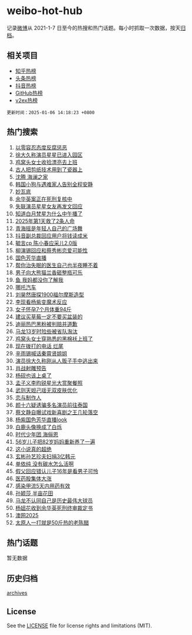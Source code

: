 # weibo-hot-hub

记录[微博](https://www.weibo.com)从 2021-1-7 日至今的热搜和热门话题。每小时抓取一次数据，按天[归档](archives)。

## 相关项目

- [知乎热榜](https://github.com/lonnyzhang423/zhihu-hot-hub)
- [头条热榜](https://github.com/lonnyzhang423/toutiao-hot-hub)
- [抖音热榜](https://github.com/lonnyzhang423/douyin-hot-hub)
- [GitHub热榜](https://github.com/lonnyzhang423/github-hot-hub)
- [v2ex热榜](https://github.com/lonnyzhang423/v2ex-hot-hub)


`更新时间：2025-01-06 14:18:23 +0800`

## 热门搜索

1. [以零容忍态度反腐惩恶](https://m.weibo.cn/search?containerid=100103type%3D1%26t%3D10%26q%3D%23%E4%BB%A5%E9%9B%B6%E5%AE%B9%E5%BF%8D%E6%80%81%E5%BA%A6%E5%8F%8D%E8%85%90%E6%83%A9%E6%81%B6%23&stream_entry_id=51&isnewpage=1&extparam=seat%3D1%26q%3D%2523%25E4%25BB%25A5%25E9%259B%25B6%25E5%25AE%25B9%25E5%25BF%258D%25E6%2580%2581%25E5%25BA%25A6%25E5%258F%258D%25E8%2585%2590%25E6%2583%25A9%25E6%2581%25B6%2523%26filter_type%3Drealtimehot%26stream_entry_id%3D51%26c_type%3D51%26cate%3D10103%26pos%3D0%26dgr%3D0%26display_time%3D1736144302%26pre_seqid%3D17361443025450900861139)
1. [徐大久称演员星星已进入园区](https://m.weibo.cn/search?containerid=100103type%3D1%26t%3D10%26q%3D%23%E5%BE%90%E5%A4%A7%E4%B9%85%E7%A7%B0%E6%BC%94%E5%91%98%E6%98%9F%E6%98%9F%E5%B7%B2%E8%BF%9B%E5%85%A5%E5%9B%AD%E5%8C%BA%23&stream_entry_id=31&isnewpage=1&extparam=seat%3D1%26q%3D%2523%25E5%25BE%2590%25E5%25A4%25A7%25E4%25B9%2585%25E7%25A7%25B0%25E6%25BC%2594%25E5%2591%2598%25E6%2598%259F%25E6%2598%259F%25E5%25B7%25B2%25E8%25BF%259B%25E5%2585%25A5%25E5%259B%25AD%25E5%258C%25BA%2523%26filter_type%3Drealtimehot%26c_type%3D31%26pos%3D0%26flag%3D2%26stream_entry_id%3D31%26band_rank%3D1%26cate%3D5001%26realpos%3D1%26lcate%3D5001%26dgr%3D0%26display_time%3D1736144302%26pre_seqid%3D17361443025450900861139)
1. [鸡窝头女士收拾漂亮去上班](https://m.weibo.cn/search?containerid=100103type%3D1%26t%3D10%26q%3D%23%E9%B8%A1%E7%AA%9D%E5%A4%B4%E5%A5%B3%E5%A3%AB%E6%94%B6%E6%8B%BE%E6%BC%82%E4%BA%AE%E5%8E%BB%E4%B8%8A%E7%8F%AD%23&stream_entry_id=31&isnewpage=1&extparam=seat%3D1%26q%3D%2523%25E9%25B8%25A1%25E7%25AA%259D%25E5%25A4%25B4%25E5%25A5%25B3%25E5%25A3%25AB%25E6%2594%25B6%25E6%258B%25BE%25E6%25BC%2582%25E4%25BA%25AE%25E5%258E%25BB%25E4%25B8%258A%25E7%258F%25AD%2523%26filter_type%3Drealtimehot%26c_type%3D31%26pos%3D1%26flag%3D2%26stream_entry_id%3D31%26band_rank%3D2%26cate%3D5001%26realpos%3D2%26lcate%3D5001%26dgr%3D0%26display_time%3D1736144302%26pre_seqid%3D17361443025450900861139)
1. [古人把剪纸技术用到了瓷器上](https://m.weibo.cn/search?containerid=100103type%3D1%26t%3D10%26q%3D%23%E5%8F%A4%E4%BA%BA%E6%8A%8A%E5%89%AA%E7%BA%B8%E6%8A%80%E6%9C%AF%E7%94%A8%E5%88%B0%E4%BA%86%E7%93%B7%E5%99%A8%E4%B8%8A%23&stream_entry_id=31&isnewpage=1&extparam=seat%3D1%26q%3D%2523%25E5%258F%25A4%25E4%25BA%25BA%25E6%258A%258A%25E5%2589%25AA%25E7%25BA%25B8%25E6%258A%2580%25E6%259C%25AF%25E7%2594%25A8%25E5%2588%25B0%25E4%25BA%2586%25E7%2593%25B7%25E5%2599%25A8%25E4%25B8%258A%2523%26filter_type%3Drealtimehot%26c_type%3D31%26pos%3D2%26flag%3D0%26stream_entry_id%3D31%26band_rank%3D3%26cate%3D5001%26realpos%3D3%26lcate%3D5001%26dgr%3D0%26display_time%3D1736144302%26pre_seqid%3D17361443025450900861139)
1. [沈腾 海澜之家](https://m.weibo.cn/search?containerid=100103type%3D1%26t%3D10%26q%3D%23%E6%B2%88%E8%85%BE+%E6%B5%B7%E6%BE%9C%E4%B9%8B%E5%AE%B6%23&stream_entry_id=31&isnewpage=1&extparam=seat%3D1%26q%3D%2523%25E6%25B2%2588%25E8%2585%25BE%2520%25E6%25B5%25B7%25E6%25BE%259C%25E4%25B9%258B%25E5%25AE%25B6%2523%26filter_type%3Drealtimehot%26c_type%3D31%26pos%3D3%26adid%3D271635%26dgr%3D0%26stream_entry_id%3D31%26band_rank%3D4%26lcate%3D5001%26topic_ad%3D1%26cate%3D5001%26is_ad_pos%3D1%26display_time%3D1736144302%26pre_seqid%3D17361443025450900861139)
1. [韩国小狗与遇难家人告别全程安静](https://m.weibo.cn/search?containerid=100103type%3D1%26t%3D10%26q%3D%23%E9%9F%A9%E5%9B%BD%E5%B0%8F%E7%8B%97%E4%B8%8E%E9%81%87%E9%9A%BE%E5%AE%B6%E4%BA%BA%E5%91%8A%E5%88%AB%E5%85%A8%E7%A8%8B%E5%AE%89%E9%9D%99%23&stream_entry_id=31&isnewpage=1&extparam=seat%3D1%26q%3D%2523%25E9%259F%25A9%25E5%259B%25BD%25E5%25B0%258F%25E7%258B%2597%25E4%25B8%258E%25E9%2581%2587%25E9%259A%25BE%25E5%25AE%25B6%25E4%25BA%25BA%25E5%2591%258A%25E5%2588%25AB%25E5%2585%25A8%25E7%25A8%258B%25E5%25AE%2589%25E9%259D%2599%2523%26filter_type%3Drealtimehot%26c_type%3D31%26pos%3D4%26flag%3D0%26stream_entry_id%3D31%26band_rank%3D4%26cate%3D5001%26realpos%3D4%26lcate%3D5001%26dgr%3D0%26display_time%3D1736144302%26pre_seqid%3D17361443025450900861139)
1. [妙瓦底](https://m.weibo.cn/search?containerid=100103type%3D1%26t%3D10%26q%3D%E5%A6%99%E7%93%A6%E5%BA%95&stream_entry_id=31&isnewpage=1&extparam=seat%3D1%26q%3D%25E5%25A6%2599%25E7%2593%25A6%25E5%25BA%2595%26filter_type%3Drealtimehot%26c_type%3D31%26pos%3D5%26flag%3D0%26stream_entry_id%3D31%26band_rank%3D5%26cate%3D5001%26realpos%3D5%26lcate%3D5001%26dgr%3D0%26display_time%3D1736144302%26pre_seqid%3D17361443025450900861139)
1. [余华英案正在死刑复核中](https://m.weibo.cn/search?containerid=100103type%3D1%26t%3D10%26q%3D%23%E4%BD%99%E5%8D%8E%E8%8B%B1%E6%A1%88%E6%AD%A3%E5%9C%A8%E6%AD%BB%E5%88%91%E5%A4%8D%E6%A0%B8%E4%B8%AD%23&stream_entry_id=31&isnewpage=1&extparam=seat%3D1%26q%3D%2523%25E4%25BD%2599%25E5%258D%258E%25E8%258B%25B1%25E6%25A1%2588%25E6%25AD%25A3%25E5%259C%25A8%25E6%25AD%25BB%25E5%2588%2591%25E5%25A4%258D%25E6%25A0%25B8%25E4%25B8%25AD%2523%26filter_type%3Drealtimehot%26c_type%3D31%26pos%3D6%26flag%3D1%26stream_entry_id%3D31%26band_rank%3D6%26cate%3D5001%26realpos%3D6%26lcate%3D5001%26dgr%3D0%26display_time%3D1736144302%26pre_seqid%3D17361443025450900861139)
1. [失联演员星星女友再发文回应](https://m.weibo.cn/search?containerid=100103type%3D1%26t%3D10%26q%3D%23%E5%A4%B1%E8%81%94%E6%BC%94%E5%91%98%E6%98%9F%E6%98%9F%E5%A5%B3%E5%8F%8B%E5%86%8D%E5%8F%91%E6%96%87%E5%9B%9E%E5%BA%94%23&stream_entry_id=31&isnewpage=1&extparam=seat%3D1%26q%3D%2523%25E5%25A4%25B1%25E8%2581%2594%25E6%25BC%2594%25E5%2591%2598%25E6%2598%259F%25E6%2598%259F%25E5%25A5%25B3%25E5%258F%258B%25E5%2586%258D%25E5%258F%2591%25E6%2596%2587%25E5%259B%259E%25E5%25BA%2594%2523%26filter_type%3Drealtimehot%26c_type%3D31%26pos%3D7%26flag%3D1%26stream_entry_id%3D31%26band_rank%3D7%26cate%3D5001%26realpos%3D7%26lcate%3D5001%26dgr%3D0%26display_time%3D1736144302%26pre_seqid%3D17361443025450900861139)
1. [知道白月梵星为什么中午播了](https://m.weibo.cn/search?containerid=100103type%3D1%26t%3D10%26q%3D%E7%9F%A5%E9%81%93%E7%99%BD%E6%9C%88%E6%A2%B5%E6%98%9F%E4%B8%BA%E4%BB%80%E4%B9%88%E4%B8%AD%E5%8D%88%E6%92%AD%E4%BA%86&stream_entry_id=31&isnewpage=1&extparam=seat%3D1%26q%3D%25E7%259F%25A5%25E9%2581%2593%25E7%2599%25BD%25E6%259C%2588%25E6%25A2%25B5%25E6%2598%259F%25E4%25B8%25BA%25E4%25BB%2580%25E4%25B9%2588%25E4%25B8%25AD%25E5%258D%2588%25E6%2592%25AD%25E4%25BA%2586%26filter_type%3Drealtimehot%26c_type%3D31%26pos%3D8%26flag%3D1%26stream_entry_id%3D31%26band_rank%3D8%26cate%3D5001%26realpos%3D8%26lcate%3D5001%26dgr%3D0%26display_time%3D1736144302%26pre_seqid%3D17361443025450900861139)
1. [2025年第1天救了2条人命](https://m.weibo.cn/search?containerid=100103type%3D1%26t%3D10%26q%3D%232025%E5%B9%B4%E7%AC%AC1%E5%A4%A9%E6%95%91%E4%BA%862%E6%9D%A1%E4%BA%BA%E5%91%BD%23&stream_entry_id=31&isnewpage=1&extparam=seat%3D1%26q%3D%25232025%25E5%25B9%25B4%25E7%25AC%25AC1%25E5%25A4%25A9%25E6%2595%2591%25E4%25BA%25862%25E6%259D%25A1%25E4%25BA%25BA%25E5%2591%25BD%2523%26filter_type%3Drealtimehot%26c_type%3D31%26pos%3D9%26flag%3D0%26stream_entry_id%3D31%26band_rank%3D9%26cate%3D5001%26realpos%3D9%26lcate%3D5001%26dgr%3D0%26display_time%3D1736144302%26pre_seqid%3D17361443025450900861139)
1. [青海摇是年轻人自己的广场舞](https://m.weibo.cn/search?containerid=100103type%3D1%26t%3D10%26q%3D%23%E9%9D%92%E6%B5%B7%E6%91%87%E6%98%AF%E5%B9%B4%E8%BD%BB%E4%BA%BA%E8%87%AA%E5%B7%B1%E7%9A%84%E5%B9%BF%E5%9C%BA%E8%88%9E%23&stream_entry_id=31&isnewpage=1&extparam=seat%3D1%26q%3D%2523%25E9%259D%2592%25E6%25B5%25B7%25E6%2591%2587%25E6%2598%25AF%25E5%25B9%25B4%25E8%25BD%25BB%25E4%25BA%25BA%25E8%2587%25AA%25E5%25B7%25B1%25E7%259A%2584%25E5%25B9%25BF%25E5%259C%25BA%25E8%2588%259E%2523%26filter_type%3Drealtimehot%26c_type%3D31%26pos%3D10%26flag%3D1%26stream_entry_id%3D31%26band_rank%3D10%26cate%3D5001%26realpos%3D10%26lcate%3D5001%26dgr%3D0%26display_time%3D1736144302%26pre_seqid%3D17361443025450900861139)
1. [抖音副总裁回应用户将钱读成米](https://m.weibo.cn/search?containerid=100103type%3D1%26t%3D10%26q%3D%23%E6%8A%96%E9%9F%B3%E5%89%AF%E6%80%BB%E8%A3%81%E5%9B%9E%E5%BA%94%E7%94%A8%E6%88%B7%E5%B0%86%E9%92%B1%E8%AF%BB%E6%88%90%E7%B1%B3%23&stream_entry_id=31&isnewpage=1&extparam=seat%3D1%26q%3D%2523%25E6%258A%2596%25E9%259F%25B3%25E5%2589%25AF%25E6%2580%25BB%25E8%25A3%2581%25E5%259B%259E%25E5%25BA%2594%25E7%2594%25A8%25E6%2588%25B7%25E5%25B0%2586%25E9%2592%25B1%25E8%25AF%25BB%25E6%2588%2590%25E7%25B1%25B3%2523%26filter_type%3Drealtimehot%26c_type%3D31%26pos%3D11%26flag%3D1%26stream_entry_id%3D31%26band_rank%3D11%26cate%3D5001%26realpos%3D11%26lcate%3D5001%26dgr%3D0%26display_time%3D1736144302%26pre_seqid%3D17361443025450900861139)
1. [毓言cp 陈小春应采儿2.0版](https://m.weibo.cn/search?containerid=100103type%3D1%26t%3D10%26q%3D%E6%AF%93%E8%A8%80cp+%E9%99%88%E5%B0%8F%E6%98%A5%E5%BA%94%E9%87%87%E5%84%BF2.0%E7%89%88&stream_entry_id=31&isnewpage=1&extparam=seat%3D1%26q%3D%25E6%25AF%2593%25E8%25A8%2580cp%2520%25E9%2599%2588%25E5%25B0%258F%25E6%2598%25A5%25E5%25BA%2594%25E9%2587%2587%25E5%2584%25BF2.0%25E7%2589%2588%26filter_type%3Drealtimehot%26c_type%3D31%26pos%3D12%26flag%3D1%26stream_entry_id%3D31%26band_rank%3D12%26cate%3D5001%26realpos%3D12%26lcate%3D5001%26dgr%3D0%26display_time%3D1736144302%26pre_seqid%3D17361443025450900861139)
1. [柳演锡回应和蔡秀彬恋爱可能性](https://m.weibo.cn/search?containerid=100103type%3D1%26t%3D10%26q%3D%23%E6%9F%B3%E6%BC%94%E9%94%A1%E5%9B%9E%E5%BA%94%E5%92%8C%E8%94%A1%E7%A7%80%E5%BD%AC%E6%81%8B%E7%88%B1%E5%8F%AF%E8%83%BD%E6%80%A7%23&stream_entry_id=31&isnewpage=1&extparam=seat%3D1%26q%3D%2523%25E6%259F%25B3%25E6%25BC%2594%25E9%2594%25A1%25E5%259B%259E%25E5%25BA%2594%25E5%2592%258C%25E8%2594%25A1%25E7%25A7%2580%25E5%25BD%25AC%25E6%2581%258B%25E7%2588%25B1%25E5%258F%25AF%25E8%2583%25BD%25E6%2580%25A7%2523%26filter_type%3Drealtimehot%26c_type%3D31%26pos%3D13%26flag%3D1%26stream_entry_id%3D31%26band_rank%3D13%26cate%3D5001%26realpos%3D13%26lcate%3D5001%26dgr%3D0%26display_time%3D1736144302%26pre_seqid%3D17361443025450900861139)
1. [国色芳华直播](https://m.weibo.cn/search?containerid=100103type%3D1%26t%3D10%26q%3D%E5%9B%BD%E8%89%B2%E8%8A%B3%E5%8D%8E%E7%9B%B4%E6%92%AD&stream_entry_id=31&isnewpage=1&extparam=seat%3D1%26q%3D%25E5%259B%25BD%25E8%2589%25B2%25E8%258A%25B3%25E5%258D%258E%25E7%259B%25B4%25E6%2592%25AD%26filter_type%3Drealtimehot%26c_type%3D31%26pos%3D14%26flag%3D0%26stream_entry_id%3D31%26band_rank%3D14%26cate%3D5001%26realpos%3D14%26lcate%3D5001%26dgr%3D0%26display_time%3D1736144302%26pre_seqid%3D17361443025450900861139)
1. [帮你治失眠的医生自己也半夜睡不着](https://m.weibo.cn/search?containerid=100103type%3D1%26t%3D10%26q%3D%23%E5%B8%AE%E4%BD%A0%E6%B2%BB%E5%A4%B1%E7%9C%A0%E7%9A%84%E5%8C%BB%E7%94%9F%E8%87%AA%E5%B7%B1%E4%B9%9F%E5%8D%8A%E5%A4%9C%E7%9D%A1%E4%B8%8D%E7%9D%80%23&stream_entry_id=31&isnewpage=1&extparam=seat%3D1%26q%3D%2523%25E5%25B8%25AE%25E4%25BD%25A0%25E6%25B2%25BB%25E5%25A4%25B1%25E7%259C%25A0%25E7%259A%2584%25E5%258C%25BB%25E7%2594%259F%25E8%2587%25AA%25E5%25B7%25B1%25E4%25B9%259F%25E5%258D%258A%25E5%25A4%259C%25E7%259D%25A1%25E4%25B8%258D%25E7%259D%2580%2523%26filter_type%3Drealtimehot%26c_type%3D31%26pos%3D15%26flag%3D1%26stream_entry_id%3D31%26band_rank%3D15%26cate%3D5001%26realpos%3D15%26lcate%3D5001%26dgr%3D0%26display_time%3D1736144302%26pre_seqid%3D17361443025450900861139)
1. [男子向大熊猫兰香砸整瓶可乐](https://m.weibo.cn/search?containerid=100103type%3D1%26t%3D10%26q%3D%23%E7%94%B7%E5%AD%90%E5%90%91%E5%A4%A7%E7%86%8A%E7%8C%AB%E5%85%B0%E9%A6%99%E7%A0%B8%E6%95%B4%E7%93%B6%E5%8F%AF%E4%B9%90%23&stream_entry_id=31&isnewpage=1&extparam=seat%3D1%26q%3D%2523%25E7%2594%25B7%25E5%25AD%2590%25E5%2590%2591%25E5%25A4%25A7%25E7%2586%258A%25E7%258C%25AB%25E5%2585%25B0%25E9%25A6%2599%25E7%25A0%25B8%25E6%2595%25B4%25E7%2593%25B6%25E5%258F%25AF%25E4%25B9%2590%2523%26filter_type%3Drealtimehot%26c_type%3D31%26pos%3D16%26flag%3D0%26stream_entry_id%3D31%26band_rank%3D16%26cate%3D5001%26realpos%3D16%26lcate%3D5001%26dgr%3D0%26display_time%3D1736144302%26pre_seqid%3D17361443025450900861139)
1. [鱼 我妈都没你了解我](https://m.weibo.cn/search?containerid=100103type%3D1%26t%3D10%26q%3D%E9%B1%BC+%E6%88%91%E5%A6%88%E9%83%BD%E6%B2%A1%E4%BD%A0%E4%BA%86%E8%A7%A3%E6%88%91&stream_entry_id=31&isnewpage=1&extparam=seat%3D1%26q%3D%25E9%25B1%25BC%2520%25E6%2588%2591%25E5%25A6%2588%25E9%2583%25BD%25E6%25B2%25A1%25E4%25BD%25A0%25E4%25BA%2586%25E8%25A7%25A3%25E6%2588%2591%26filter_type%3Drealtimehot%26c_type%3D31%26pos%3D17%26flag%3D0%26stream_entry_id%3D31%26band_rank%3D17%26cate%3D5001%26realpos%3D17%26lcate%3D5001%26dgr%3D0%26display_time%3D1736144302%26pre_seqid%3D17361443025450900861139)
1. [哪吒汽车](https://m.weibo.cn/search?containerid=100103type%3D1%26t%3D10%26q%3D%E5%93%AA%E5%90%92%E6%B1%BD%E8%BD%A6&stream_entry_id=31&isnewpage=1&extparam=seat%3D1%26q%3D%25E5%2593%25AA%25E5%2590%2592%25E6%25B1%25BD%25E8%25BD%25A6%26filter_type%3Drealtimehot%26c_type%3D31%26pos%3D18%26flag%3D0%26stream_entry_id%3D31%26band_rank%3D18%26cate%3D5001%26realpos%3D18%26lcate%3D5001%26dgr%3D0%26display_time%3D1736144302%26pre_seqid%3D17361443025450900861139)
1. [刘昊然唐探1900福尔摩斯造型](https://m.weibo.cn/search?containerid=100103type%3D1%26t%3D10%26q%3D%23%E5%88%98%E6%98%8A%E7%84%B6%E5%94%90%E6%8E%A21900%E7%A6%8F%E5%B0%94%E6%91%A9%E6%96%AF%E9%80%A0%E5%9E%8B%23&stream_entry_id=31&isnewpage=1&extparam=seat%3D1%26q%3D%2523%25E5%2588%2598%25E6%2598%258A%25E7%2584%25B6%25E5%2594%2590%25E6%258E%25A21900%25E7%25A6%258F%25E5%25B0%2594%25E6%2591%25A9%25E6%2596%25AF%25E9%2580%25A0%25E5%259E%258B%2523%26filter_type%3Drealtimehot%26c_type%3D31%26pos%3D19%26flag%3D1%26stream_entry_id%3D31%26band_rank%3D19%26cate%3D5001%26realpos%3D19%26lcate%3D5001%26dgr%3D0%26display_time%3D1736144302%26pre_seqid%3D17361443025450900861139)
1. [李现看杨紫变魔术反应](https://m.weibo.cn/search?containerid=100103type%3D1%26t%3D10%26q%3D%23%E6%9D%8E%E7%8E%B0%E7%9C%8B%E6%9D%A8%E7%B4%AB%E5%8F%98%E9%AD%94%E6%9C%AF%E5%8F%8D%E5%BA%94%23&stream_entry_id=31&isnewpage=1&extparam=seat%3D1%26q%3D%2523%25E6%259D%258E%25E7%258E%25B0%25E7%259C%258B%25E6%259D%25A8%25E7%25B4%25AB%25E5%258F%2598%25E9%25AD%2594%25E6%259C%25AF%25E5%258F%258D%25E5%25BA%2594%2523%26filter_type%3Drealtimehot%26c_type%3D31%26pos%3D20%26flag%3D1%26stream_entry_id%3D31%26band_rank%3D20%26cate%3D5001%26realpos%3D20%26lcate%3D5001%26dgr%3D0%26display_time%3D1736144302%26pre_seqid%3D17361443025450900861139)
1. [女子怀孕7个月体重94斤](https://m.weibo.cn/search?containerid=100103type%3D1%26t%3D10%26q%3D%23%E5%A5%B3%E5%AD%90%E6%80%80%E5%AD%957%E4%B8%AA%E6%9C%88%E4%BD%93%E9%87%8D94%E6%96%A4%23&stream_entry_id=31&isnewpage=1&extparam=seat%3D1%26q%3D%2523%25E5%25A5%25B3%25E5%25AD%2590%25E6%2580%2580%25E5%25AD%25957%25E4%25B8%25AA%25E6%259C%2588%25E4%25BD%2593%25E9%2587%258D94%25E6%2596%25A4%2523%26filter_type%3Drealtimehot%26c_type%3D31%26pos%3D21%26flag%3D0%26stream_entry_id%3D31%26band_rank%3D21%26cate%3D5001%26realpos%3D21%26lcate%3D5001%26dgr%3D0%26display_time%3D1736144302%26pre_seqid%3D17361443025450900861139)
1. [建议买草莓一定不要买盆装的](https://m.weibo.cn/search?containerid=100103type%3D1%26t%3D10%26q%3D%23%E5%BB%BA%E8%AE%AE%E4%B9%B0%E8%8D%89%E8%8E%93%E4%B8%80%E5%AE%9A%E4%B8%8D%E8%A6%81%E4%B9%B0%E7%9B%86%E8%A3%85%E7%9A%84%23&stream_entry_id=31&isnewpage=1&extparam=seat%3D1%26q%3D%2523%25E5%25BB%25BA%25E8%25AE%25AE%25E4%25B9%25B0%25E8%258D%2589%25E8%258E%2593%25E4%25B8%2580%25E5%25AE%259A%25E4%25B8%258D%25E8%25A6%2581%25E4%25B9%25B0%25E7%259B%2586%25E8%25A3%2585%25E7%259A%2584%2523%26filter_type%3Drealtimehot%26c_type%3D31%26pos%3D22%26flag%3D0%26stream_entry_id%3D31%26band_rank%3D22%26cate%3D5001%26realpos%3D22%26lcate%3D5001%26dgr%3D0%26display_time%3D1736144302%26pre_seqid%3D17361443025450900861139)
1. [迪丽热巴黑粉被判赔并道歉](https://m.weibo.cn/search?containerid=100103type%3D1%26t%3D10%26q%3D%23%E8%BF%AA%E4%B8%BD%E7%83%AD%E5%B7%B4%E9%BB%91%E7%B2%89%E8%A2%AB%E5%88%A4%E8%B5%94%E5%B9%B6%E9%81%93%E6%AD%89%23&stream_entry_id=31&isnewpage=1&extparam=seat%3D1%26q%3D%2523%25E8%25BF%25AA%25E4%25B8%25BD%25E7%2583%25AD%25E5%25B7%25B4%25E9%25BB%2591%25E7%25B2%2589%25E8%25A2%25AB%25E5%2588%25A4%25E8%25B5%2594%25E5%25B9%25B6%25E9%2581%2593%25E6%25AD%2589%2523%26filter_type%3Drealtimehot%26c_type%3D31%26pos%3D23%26flag%3D1%26stream_entry_id%3D31%26band_rank%3D23%26cate%3D5001%26realpos%3D23%26lcate%3D5001%26dgr%3D0%26display_time%3D1736144302%26pre_seqid%3D17361443025450900861139)
1. [马龙13岁时险些被省队淘汰](https://m.weibo.cn/search?containerid=100103type%3D1%26t%3D10%26q%3D%23%E9%A9%AC%E9%BE%9913%E5%B2%81%E6%97%B6%E9%99%A9%E4%BA%9B%E8%A2%AB%E7%9C%81%E9%98%9F%E6%B7%98%E6%B1%B0%23&stream_entry_id=31&isnewpage=1&extparam=seat%3D1%26q%3D%2523%25E9%25A9%25AC%25E9%25BE%259913%25E5%25B2%2581%25E6%2597%25B6%25E9%2599%25A9%25E4%25BA%259B%25E8%25A2%25AB%25E7%259C%2581%25E9%2598%259F%25E6%25B7%2598%25E6%25B1%25B0%2523%26filter_type%3Drealtimehot%26c_type%3D31%26pos%3D24%26flag%3D0%26stream_entry_id%3D31%26band_rank%3D24%26cate%3D5001%26realpos%3D24%26lcate%3D5001%26dgr%3D0%26display_time%3D1736144302%26pre_seqid%3D17361443025450900861139)
1. [鸡窝头女士穿熟悉的黑棉袄上班了](https://m.weibo.cn/search?containerid=100103type%3D1%26t%3D10%26q%3D%23%E9%B8%A1%E7%AA%9D%E5%A4%B4%E5%A5%B3%E5%A3%AB%E7%A9%BF%E7%86%9F%E6%82%89%E7%9A%84%E9%BB%91%E6%A3%89%E8%A2%84%E4%B8%8A%E7%8F%AD%E4%BA%86%23&stream_entry_id=31&isnewpage=1&extparam=seat%3D1%26q%3D%2523%25E9%25B8%25A1%25E7%25AA%259D%25E5%25A4%25B4%25E5%25A5%25B3%25E5%25A3%25AB%25E7%25A9%25BF%25E7%2586%259F%25E6%2582%2589%25E7%259A%2584%25E9%25BB%2591%25E6%25A3%2589%25E8%25A2%2584%25E4%25B8%258A%25E7%258F%25AD%25E4%25BA%2586%2523%26filter_type%3Drealtimehot%26c_type%3D31%26pos%3D25%26flag%3D0%26stream_entry_id%3D31%26band_rank%3D25%26cate%3D5001%26realpos%3D25%26lcate%3D5001%26dgr%3D0%26display_time%3D1736144302%26pre_seqid%3D17361443025450900861139)
1. [现在拨打的电话 烂尾](https://m.weibo.cn/search?containerid=100103type%3D1%26t%3D10%26q%3D%E7%8E%B0%E5%9C%A8%E6%8B%A8%E6%89%93%E7%9A%84%E7%94%B5%E8%AF%9D+%E7%83%82%E5%B0%BE&stream_entry_id=31&isnewpage=1&extparam=seat%3D1%26q%3D%25E7%258E%25B0%25E5%259C%25A8%25E6%258B%25A8%25E6%2589%2593%25E7%259A%2584%25E7%2594%25B5%25E8%25AF%259D%2520%25E7%2583%2582%25E5%25B0%25BE%26filter_type%3Drealtimehot%26c_type%3D31%26pos%3D26%26flag%3D0%26stream_entry_id%3D31%26band_rank%3D26%26cate%3D5001%26realpos%3D26%26lcate%3D5001%26dgr%3D0%26display_time%3D1736144302%26pre_seqid%3D17361443025450900861139)
1. [辛雨锡喊话秦霄贤姐姐](https://m.weibo.cn/search?containerid=100103type%3D1%26t%3D10%26q%3D%23%E8%BE%9B%E9%9B%A8%E9%94%A1%E5%96%8A%E8%AF%9D%E7%A7%A6%E9%9C%84%E8%B4%A4%E5%A7%90%E5%A7%90%23&stream_entry_id=31&isnewpage=1&extparam=seat%3D1%26q%3D%2523%25E8%25BE%259B%25E9%259B%25A8%25E9%2594%25A1%25E5%2596%258A%25E8%25AF%259D%25E7%25A7%25A6%25E9%259C%2584%25E8%25B4%25A4%25E5%25A7%2590%25E5%25A7%2590%2523%26filter_type%3Drealtimehot%26c_type%3D31%26pos%3D27%26flag%3D0%26stream_entry_id%3D31%26band_rank%3D27%26cate%3D5001%26realpos%3D27%26lcate%3D5001%26dgr%3D0%26display_time%3D1736144302%26pre_seqid%3D17361443025450900861139)
1. [演员徐大久称刚从人贩子手中逃出来](https://m.weibo.cn/search?containerid=100103type%3D1%26t%3D10%26q%3D%23%E6%BC%94%E5%91%98%E5%BE%90%E5%A4%A7%E4%B9%85%E7%A7%B0%E5%88%9A%E4%BB%8E%E4%BA%BA%E8%B4%A9%E5%AD%90%E6%89%8B%E4%B8%AD%E9%80%83%E5%87%BA%E6%9D%A5%23&stream_entry_id=31&isnewpage=1&extparam=seat%3D1%26q%3D%2523%25E6%25BC%2594%25E5%2591%2598%25E5%25BE%2590%25E5%25A4%25A7%25E4%25B9%2585%25E7%25A7%25B0%25E5%2588%259A%25E4%25BB%258E%25E4%25BA%25BA%25E8%25B4%25A9%25E5%25AD%2590%25E6%2589%258B%25E4%25B8%25AD%25E9%2580%2583%25E5%2587%25BA%25E6%259D%25A5%2523%26filter_type%3Drealtimehot%26c_type%3D31%26pos%3D28%26flag%3D0%26stream_entry_id%3D31%26band_rank%3D28%26cate%3D5001%26realpos%3D28%26lcate%3D5001%26dgr%3D0%26display_time%3D1736144302%26pre_seqid%3D17361443025450900861139)
1. [肖战射雕预告](https://m.weibo.cn/search?containerid=100103type%3D1%26t%3D10%26q%3D%23%E8%82%96%E6%88%98%E5%B0%84%E9%9B%95%E9%A2%84%E5%91%8A%23&stream_entry_id=31&isnewpage=1&extparam=seat%3D1%26q%3D%2523%25E8%2582%2596%25E6%2588%2598%25E5%25B0%2584%25E9%259B%2595%25E9%25A2%2584%25E5%2591%258A%2523%26filter_type%3Drealtimehot%26c_type%3D31%26pos%3D29%26flag%3D1%26stream_entry_id%3D31%26band_rank%3D29%26cate%3D5001%26realpos%3D29%26lcate%3D5001%26dgr%3D0%26display_time%3D1736144302%26pre_seqid%3D17361443025450900861139)
1. [杨砚也该上桌了](https://m.weibo.cn/search?containerid=100103type%3D1%26t%3D10%26q%3D%E6%9D%A8%E7%A0%9A%E4%B9%9F%E8%AF%A5%E4%B8%8A%E6%A1%8C%E4%BA%86&stream_entry_id=31&isnewpage=1&extparam=seat%3D1%26q%3D%25E6%259D%25A8%25E7%25A0%259A%25E4%25B9%259F%25E8%25AF%25A5%25E4%25B8%258A%25E6%25A1%258C%25E4%25BA%2586%26filter_type%3Drealtimehot%26c_type%3D31%26pos%3D30%26flag%3D1%26stream_entry_id%3D31%26band_rank%3D30%26cate%3D5001%26realpos%3D30%26lcate%3D5001%26dgr%3D0%26display_time%3D1736144302%26pre_seqid%3D17361443025450900861139)
1. [孟子义李昀锐星光大赏聚餐照](https://m.weibo.cn/search?containerid=100103type%3D1%26t%3D10%26q%3D%23%E5%AD%9F%E5%AD%90%E4%B9%89%E6%9D%8E%E6%98%80%E9%94%90%E6%98%9F%E5%85%89%E5%A4%A7%E8%B5%8F%E8%81%9A%E9%A4%90%E7%85%A7%23&stream_entry_id=31&isnewpage=1&extparam=seat%3D1%26q%3D%2523%25E5%25AD%259F%25E5%25AD%2590%25E4%25B9%2589%25E6%259D%258E%25E6%2598%2580%25E9%2594%2590%25E6%2598%259F%25E5%2585%2589%25E5%25A4%25A7%25E8%25B5%258F%25E8%2581%259A%25E9%25A4%2590%25E7%2585%25A7%2523%26filter_type%3Drealtimehot%26c_type%3D31%26pos%3D31%26flag%3D0%26stream_entry_id%3D31%26band_rank%3D31%26cate%3D5001%26realpos%3D31%26lcate%3D5001%26dgr%3D0%26display_time%3D1736144302%26pre_seqid%3D17361443025450900861139)
1. [武则天妲己瑶无双皮肤优化](https://m.weibo.cn/search?containerid=100103type%3D1%26t%3D10%26q%3D%23%E6%AD%A6%E5%88%99%E5%A4%A9%E5%A6%B2%E5%B7%B1%E7%91%B6%E6%97%A0%E5%8F%8C%E7%9A%AE%E8%82%A4%E4%BC%98%E5%8C%96%23&stream_entry_id=31&isnewpage=1&extparam=seat%3D1%26q%3D%2523%25E6%25AD%25A6%25E5%2588%2599%25E5%25A4%25A9%25E5%25A6%25B2%25E5%25B7%25B1%25E7%2591%25B6%25E6%2597%25A0%25E5%258F%258C%25E7%259A%25AE%25E8%2582%25A4%25E4%25BC%2598%25E5%258C%2596%2523%26filter_type%3Drealtimehot%26c_type%3D31%26pos%3D32%26flag%3D1%26stream_entry_id%3D31%26band_rank%3D32%26cate%3D5001%26realpos%3D32%26lcate%3D5001%26dgr%3D0%26display_time%3D1736144302%26pre_seqid%3D17361443025450900861139)
1. [恋与制作人](https://m.weibo.cn/search?containerid=100103type%3D1%26t%3D10%26q%3D%E6%81%8B%E4%B8%8E%E5%88%B6%E4%BD%9C%E4%BA%BA&stream_entry_id=31&isnewpage=1&extparam=seat%3D1%26q%3D%25E6%2581%258B%25E4%25B8%258E%25E5%2588%25B6%25E4%25BD%259C%25E4%25BA%25BA%26filter_type%3Drealtimehot%26c_type%3D31%26pos%3D33%26flag%3D1%26stream_entry_id%3D31%26band_rank%3D33%26cate%3D5001%26realpos%3D33%26lcate%3D5001%26dgr%3D0%26display_time%3D1736144302%26pre_seqid%3D17361443025450900861139)
1. [颜十六疑诱骗多名演员前往泰国](https://m.weibo.cn/search?containerid=100103type%3D1%26t%3D10%26q%3D%23%E9%A2%9C%E5%8D%81%E5%85%AD%E7%96%91%E8%AF%B1%E9%AA%97%E5%A4%9A%E5%90%8D%E6%BC%94%E5%91%98%E5%89%8D%E5%BE%80%E6%B3%B0%E5%9B%BD%23&stream_entry_id=31&isnewpage=1&extparam=seat%3D1%26q%3D%2523%25E9%25A2%259C%25E5%258D%2581%25E5%2585%25AD%25E7%2596%2591%25E8%25AF%25B1%25E9%25AA%2597%25E5%25A4%259A%25E5%2590%258D%25E6%25BC%2594%25E5%2591%2598%25E5%2589%258D%25E5%25BE%2580%25E6%25B3%25B0%25E5%259B%25BD%2523%26filter_type%3Drealtimehot%26c_type%3D31%26pos%3D34%26flag%3D0%26stream_entry_id%3D31%26band_rank%3D34%26cate%3D5001%26realpos%3D34%26lcate%3D5001%26dgr%3D0%26display_time%3D1736144302%26pre_seqid%3D17361443025450900861139)
1. [蔡文静自曝试戏新喜剧之王几轮落空](https://m.weibo.cn/search?containerid=100103type%3D1%26t%3D10%26q%3D%E8%94%A1%E6%96%87%E9%9D%99%E8%87%AA%E6%9B%9D%E8%AF%95%E6%88%8F%E6%96%B0%E5%96%9C%E5%89%A7%E4%B9%8B%E7%8E%8B%E5%87%A0%E8%BD%AE%E8%90%BD%E7%A9%BA&stream_entry_id=31&isnewpage=1&extparam=seat%3D1%26q%3D%25E8%2594%25A1%25E6%2596%2587%25E9%259D%2599%25E8%2587%25AA%25E6%259B%259D%25E8%25AF%2595%25E6%2588%258F%25E6%2596%25B0%25E5%2596%259C%25E5%2589%25A7%25E4%25B9%258B%25E7%258E%258B%25E5%2587%25A0%25E8%25BD%25AE%25E8%2590%25BD%25E7%25A9%25BA%26filter_type%3Drealtimehot%26c_type%3D31%26pos%3D35%26flag%3D1%26stream_entry_id%3D31%26band_rank%3D35%26cate%3D5001%26realpos%3D35%26lcate%3D5001%26dgr%3D0%26display_time%3D1736144302%26pre_seqid%3D17361443025450900861139)
1. [杨紫国色芳华直播look](https://m.weibo.cn/search?containerid=100103type%3D1%26t%3D10%26q%3D%23%E6%9D%A8%E7%B4%AB%E5%9B%BD%E8%89%B2%E8%8A%B3%E5%8D%8E%E7%9B%B4%E6%92%ADlook%23&stream_entry_id=31&isnewpage=1&extparam=seat%3D1%26q%3D%2523%25E6%259D%25A8%25E7%25B4%25AB%25E5%259B%25BD%25E8%2589%25B2%25E8%258A%25B3%25E5%258D%258E%25E7%259B%25B4%25E6%2592%25ADlook%2523%26filter_type%3Drealtimehot%26c_type%3D31%26pos%3D36%26flag%3D1%26stream_entry_id%3D31%26band_rank%3D36%26cate%3D5001%26realpos%3D36%26lcate%3D5001%26dgr%3D0%26display_time%3D1736144302%26pre_seqid%3D17361443025450900861139)
1. [白鹿头像换成了白烁](https://m.weibo.cn/search?containerid=100103type%3D1%26t%3D10%26q%3D%23%E7%99%BD%E9%B9%BF%E5%A4%B4%E5%83%8F%E6%8D%A2%E6%88%90%E4%BA%86%E7%99%BD%E7%83%81%23&stream_entry_id=31&isnewpage=1&extparam=seat%3D1%26q%3D%2523%25E7%2599%25BD%25E9%25B9%25BF%25E5%25A4%25B4%25E5%2583%258F%25E6%258D%25A2%25E6%2588%2590%25E4%25BA%2586%25E7%2599%25BD%25E7%2583%2581%2523%26filter_type%3Drealtimehot%26c_type%3D31%26pos%3D37%26flag%3D1%26stream_entry_id%3D31%26band_rank%3D37%26cate%3D5001%26realpos%3D37%26lcate%3D5001%26dgr%3D0%26display_time%3D1736144302%26pre_seqid%3D17361443025450900861139)
1. [时代少年团 海俪恩](https://m.weibo.cn/search?containerid=100103type%3D1%26t%3D10%26q%3D%E6%97%B6%E4%BB%A3%E5%B0%91%E5%B9%B4%E5%9B%A2+%E6%B5%B7%E4%BF%AA%E6%81%A9&stream_entry_id=31&isnewpage=1&extparam=seat%3D1%26q%3D%25E6%2597%25B6%25E4%25BB%25A3%25E5%25B0%2591%25E5%25B9%25B4%25E5%259B%25A2%2520%25E6%25B5%25B7%25E4%25BF%25AA%25E6%2581%25A9%26filter_type%3Drealtimehot%26c_type%3D31%26pos%3D38%26flag%3D0%26stream_entry_id%3D31%26band_rank%3D38%26cate%3D5001%26realpos%3D38%26lcate%3D5001%26dgr%3D0%26display_time%3D1736144302%26pre_seqid%3D17361443025450900861139)
1. [56岁儿子把82岁妈妈重新养了一遍](https://m.weibo.cn/search?containerid=100103type%3D1%26t%3D10%26q%3D%2356%E5%B2%81%E5%84%BF%E5%AD%90%E6%8A%8A82%E5%B2%81%E5%A6%88%E5%A6%88%E9%87%8D%E6%96%B0%E5%85%BB%E4%BA%86%E4%B8%80%E9%81%8D%23&stream_entry_id=31&isnewpage=1&extparam=seat%3D1%26q%3D%252356%25E5%25B2%2581%25E5%2584%25BF%25E5%25AD%2590%25E6%258A%258A82%25E5%25B2%2581%25E5%25A6%2588%25E5%25A6%2588%25E9%2587%258D%25E6%2596%25B0%25E5%2585%25BB%25E4%25BA%2586%25E4%25B8%2580%25E9%2581%258D%2523%26filter_type%3Drealtimehot%26c_type%3D31%26pos%3D39%26flag%3D1%26stream_entry_id%3D31%26band_rank%3D39%26cate%3D5001%26realpos%3D39%26lcate%3D5001%26dgr%3D0%26display_time%3D1736144302%26pre_seqid%3D17361443025450900861139)
1. [这小说真的超绝](https://m.weibo.cn/search?containerid=100103type%3D1%26t%3D10%26q%3D%23%E8%BF%99%E5%B0%8F%E8%AF%B4%E7%9C%9F%E7%9A%84%E8%B6%85%E7%BB%9D%23&stream_entry_id=31&isnewpage=1&extparam=seat%3D1%26q%3D%2523%25E8%25BF%2599%25E5%25B0%258F%25E8%25AF%25B4%25E7%259C%259F%25E7%259A%2584%25E8%25B6%2585%25E7%25BB%259D%2523%26filter_type%3Drealtimehot%26c_type%3D31%26pos%3D40%26flag%3D1%26stream_entry_id%3D31%26band_rank%3D40%26cate%3D5001%26realpos%3D40%26lcate%3D5001%26dgr%3D0%26display_time%3D1736144302%26pre_seqid%3D17361443025450900861139)
1. [玄彬孙艺珍夫妇捐3亿韩元](https://m.weibo.cn/search?containerid=100103type%3D1%26t%3D10%26q%3D%23%E7%8E%84%E5%BD%AC%E5%AD%99%E8%89%BA%E7%8F%8D%E5%A4%AB%E5%A6%87%E6%8D%903%E4%BA%BF%E9%9F%A9%E5%85%83%23&stream_entry_id=31&isnewpage=1&extparam=seat%3D1%26q%3D%2523%25E7%258E%2584%25E5%25BD%25AC%25E5%25AD%2599%25E8%2589%25BA%25E7%258F%258D%25E5%25A4%25AB%25E5%25A6%2587%25E6%258D%25903%25E4%25BA%25BF%25E9%259F%25A9%25E5%2585%2583%2523%26filter_type%3Drealtimehot%26c_type%3D31%26pos%3D41%26flag%3D1%26stream_entry_id%3D31%26band_rank%3D41%26cate%3D5001%26realpos%3D41%26lcate%3D5001%26dgr%3D0%26display_time%3D1736144302%26pre_seqid%3D17361443025450900861139)
1. [单依纯 没有碳水怎么活啊](https://m.weibo.cn/search?containerid=100103type%3D1%26t%3D10%26q%3D%E5%8D%95%E4%BE%9D%E7%BA%AF+%E6%B2%A1%E6%9C%89%E7%A2%B3%E6%B0%B4%E6%80%8E%E4%B9%88%E6%B4%BB%E5%95%8A&stream_entry_id=31&isnewpage=1&extparam=seat%3D1%26q%3D%25E5%258D%2595%25E4%25BE%259D%25E7%25BA%25AF%2520%25E6%25B2%25A1%25E6%259C%2589%25E7%25A2%25B3%25E6%25B0%25B4%25E6%2580%258E%25E4%25B9%2588%25E6%25B4%25BB%25E5%2595%258A%26filter_type%3Drealtimehot%26c_type%3D31%26pos%3D42%26flag%3D0%26stream_entry_id%3D31%26band_rank%3D42%26cate%3D5001%26realpos%3D42%26lcate%3D5001%26dgr%3D0%26display_time%3D1736144302%26pre_seqid%3D17361443025450900861139)
1. [假父回应错认儿子16年是看男子可怜](https://m.weibo.cn/search?containerid=100103type%3D1%26t%3D10%26q%3D%23%E5%81%87%E7%88%B6%E5%9B%9E%E5%BA%94%E9%94%99%E8%AE%A4%E5%84%BF%E5%AD%9016%E5%B9%B4%E6%98%AF%E7%9C%8B%E7%94%B7%E5%AD%90%E5%8F%AF%E6%80%9C%23&stream_entry_id=31&isnewpage=1&extparam=seat%3D1%26q%3D%2523%25E5%2581%2587%25E7%2588%25B6%25E5%259B%259E%25E5%25BA%2594%25E9%2594%2599%25E8%25AE%25A4%25E5%2584%25BF%25E5%25AD%259016%25E5%25B9%25B4%25E6%2598%25AF%25E7%259C%258B%25E7%2594%25B7%25E5%25AD%2590%25E5%258F%25AF%25E6%2580%259C%2523%26filter_type%3Drealtimehot%26c_type%3D31%26pos%3D43%26flag%3D0%26stream_entry_id%3D31%26band_rank%3D43%26cate%3D5001%26realpos%3D43%26lcate%3D5001%26dgr%3D0%26display_time%3D1736144302%26pre_seqid%3D17361443025450900861139)
1. [医药股集体大涨](https://m.weibo.cn/search?containerid=100103type%3D1%26t%3D10%26q%3D%23%E5%8C%BB%E8%8D%AF%E8%82%A1%E9%9B%86%E4%BD%93%E5%A4%A7%E6%B6%A8%23&stream_entry_id=31&isnewpage=1&extparam=seat%3D1%26q%3D%2523%25E5%258C%25BB%25E8%258D%25AF%25E8%2582%25A1%25E9%259B%2586%25E4%25BD%2593%25E5%25A4%25A7%25E6%25B6%25A8%2523%26filter_type%3Drealtimehot%26c_type%3D31%26pos%3D44%26flag%3D1%26stream_entry_id%3D31%26band_rank%3D44%26cate%3D5001%26realpos%3D44%26lcate%3D5001%26dgr%3D0%26display_time%3D1736144302%26pre_seqid%3D17361443025450900861139)
1. [感染甲流5天内用药有效](https://m.weibo.cn/search?containerid=100103type%3D1%26t%3D10%26q%3D%23%E6%84%9F%E6%9F%93%E7%94%B2%E6%B5%815%E5%A4%A9%E5%86%85%E7%94%A8%E8%8D%AF%E6%9C%89%E6%95%88%23&stream_entry_id=31&isnewpage=1&extparam=seat%3D1%26q%3D%2523%25E6%2584%259F%25E6%259F%2593%25E7%2594%25B2%25E6%25B5%25815%25E5%25A4%25A9%25E5%2586%2585%25E7%2594%25A8%25E8%258D%25AF%25E6%259C%2589%25E6%2595%2588%2523%26filter_type%3Drealtimehot%26c_type%3D31%26pos%3D45%26flag%3D0%26stream_entry_id%3D31%26band_rank%3D45%26cate%3D5001%26realpos%3D45%26lcate%3D5001%26dgr%3D0%26display_time%3D1736144302%26pre_seqid%3D17361443025450900861139)
1. [孙颖莎 半亩花田](https://m.weibo.cn/search?containerid=100103type%3D1%26t%3D10%26q%3D%E5%AD%99%E9%A2%96%E8%8E%8E+%E5%8D%8A%E4%BA%A9%E8%8A%B1%E7%94%B0&stream_entry_id=31&isnewpage=1&extparam=seat%3D1%26q%3D%25E5%25AD%2599%25E9%25A2%2596%25E8%258E%258E%2520%25E5%258D%258A%25E4%25BA%25A9%25E8%258A%25B1%25E7%2594%25B0%26filter_type%3Drealtimehot%26c_type%3D31%26pos%3D46%26flag%3D0%26stream_entry_id%3D31%26band_rank%3D46%26cate%3D5001%26realpos%3D46%26lcate%3D5001%26dgr%3D0%26display_time%3D1736144302%26pre_seqid%3D17361443025450900861139)
1. [马龙不认同自己是历史最伟大球员](https://m.weibo.cn/search?containerid=100103type%3D1%26t%3D10%26q%3D%23%E9%A9%AC%E9%BE%99%E4%B8%8D%E8%AE%A4%E5%90%8C%E8%87%AA%E5%B7%B1%E6%98%AF%E5%8E%86%E5%8F%B2%E6%9C%80%E4%BC%9F%E5%A4%A7%E7%90%83%E5%91%98%23&stream_entry_id=31&isnewpage=1&extparam=seat%3D1%26q%3D%2523%25E9%25A9%25AC%25E9%25BE%2599%25E4%25B8%258D%25E8%25AE%25A4%25E5%2590%258C%25E8%2587%25AA%25E5%25B7%25B1%25E6%2598%25AF%25E5%258E%2586%25E5%258F%25B2%25E6%259C%2580%25E4%25BC%259F%25E5%25A4%25A7%25E7%2590%2583%25E5%2591%2598%2523%26filter_type%3Drealtimehot%26c_type%3D31%26pos%3D47%26flag%3D0%26stream_entry_id%3D31%26band_rank%3D47%26cate%3D5001%26realpos%3D47%26lcate%3D5001%26dgr%3D0%26display_time%3D1736144302%26pre_seqid%3D17361443025450900861139)
1. [杨妞花收到余华英死刑终审裁定书](https://m.weibo.cn/search?containerid=100103type%3D1%26t%3D10%26q%3D%23%E6%9D%A8%E5%A6%9E%E8%8A%B1%E6%94%B6%E5%88%B0%E4%BD%99%E5%8D%8E%E8%8B%B1%E6%AD%BB%E5%88%91%E7%BB%88%E5%AE%A1%E8%A3%81%E5%AE%9A%E4%B9%A6%23&stream_entry_id=31&isnewpage=1&extparam=seat%3D1%26q%3D%2523%25E6%259D%25A8%25E5%25A6%259E%25E8%258A%25B1%25E6%2594%25B6%25E5%2588%25B0%25E4%25BD%2599%25E5%258D%258E%25E8%258B%25B1%25E6%25AD%25BB%25E5%2588%2591%25E7%25BB%2588%25E5%25AE%25A1%25E8%25A3%2581%25E5%25AE%259A%25E4%25B9%25A6%2523%26filter_type%3Drealtimehot%26c_type%3D31%26pos%3D48%26flag%3D1%26stream_entry_id%3D31%26band_rank%3D48%26cate%3D5001%26realpos%3D48%26lcate%3D5001%26dgr%3D0%26display_time%3D1736144302%26pre_seqid%3D17361443025450900861139)
1. [澳网2025](https://m.weibo.cn/search?containerid=100103type%3D1%26t%3D10%26q%3D%E6%BE%B3%E7%BD%912025&stream_entry_id=31&isnewpage=1&extparam=seat%3D1%26q%3D%25E6%25BE%25B3%25E7%25BD%25912025%26filter_type%3Drealtimehot%26c_type%3D31%26pos%3D49%26flag%3D1%26stream_entry_id%3D31%26band_rank%3D49%26cate%3D5001%26realpos%3D49%26lcate%3D5001%26dgr%3D0%26display_time%3D1736144302%26pre_seqid%3D17361443025450900861139)
1. [太原人一打就是50斤热的老陈醋](https://m.weibo.cn/search?containerid=100103type%3D1%26t%3D10%26q%3D%E5%A4%AA%E5%8E%9F%E4%BA%BA%E4%B8%80%E6%89%93%E5%B0%B1%E6%98%AF50%E6%96%A4%E7%83%AD%E7%9A%84%E8%80%81%E9%99%88%E9%86%8B&stream_entry_id=31&isnewpage=1&extparam=seat%3D1%26q%3D%25E5%25A4%25AA%25E5%258E%259F%25E4%25BA%25BA%25E4%25B8%2580%25E6%2589%2593%25E5%25B0%25B1%25E6%2598%25AF50%25E6%2596%25A4%25E7%2583%25AD%25E7%259A%2584%25E8%2580%2581%25E9%2599%2588%25E9%2586%258B%26filter_type%3Drealtimehot%26c_type%3D31%26pos%3D50%26flag%3D0%26stream_entry_id%3D31%26band_rank%3D50%26cate%3D5001%26realpos%3D50%26lcate%3D5001%26dgr%3D0%26display_time%3D1736144302%26pre_seqid%3D17361443025450900861139)

## 热门话题

暂无数据

## 历史归档

[archives](archives)

## License

See the [LICENSE](LICENSE) file for license rights and limitations (MIT).
